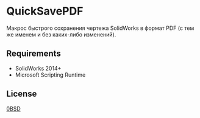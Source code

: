 # QuickSavePDF

Макрос быстрого сохранения чертежа SolidWorks в формат PDF (с тем же именем и без каких-либо изменений).

## Requirements

- SolidWorks 2014+
- Microsoft Scripting Runtime

## License

[0BSD](https://opensource.org/licenses/0BSD)
